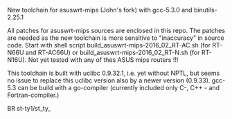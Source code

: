 New toolchain for asuswrt-mips (John's fork) with gcc-5.3.0 and binutils-2.25.1

All patches for asuswrt-mips sources are enclosed in this repo. The patches are needed as the new toolchain is more sensitive to "inaccuracy" in source code.
Start with shell script build_asuswrt-mips-2016_02_RT-AC.sh (for RT-N66U and RT-AC66U) or build_asuswrt-mips-2016_02_RT-N.sh (for RT-N16U).
Not yet tested with any of thes ASUS mips routers !!! 

This toolchain is built with uclibc 0.9.32.1, i.e. yet without NPTL, but seems no issue to replace this uclibc version also by a newer version (0.9.33).
gcc-5.3 can be build with a go-compiler (currently included only C-, C++  - and Fortran-compiler.)

BR
st-ty1/st_ty_
